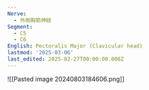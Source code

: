 ```yaml
---
Nerve:
  - 外側胸筋神経
Segment:
  - C5
  - C6
English: Pectoralis Major (Clavicular head)
lastmod: '2025-03-06'
last_edited: 2025-02-27T00:00:00.000Z
---
```


![[Pasted image 20240803184606.png]]
